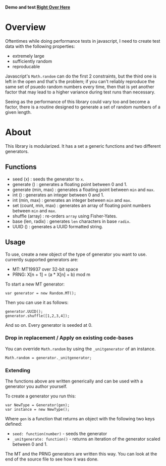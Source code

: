 **Demo and test [Right Over Here](http://qaa.ath.cx/jsrand/test.html)**

# Overview
Oftentimes while doing performance tests in javascript, I need to create test data with the following properties:

 * extremely large
 * sufficiently random
 * reproducable

Javascript's `Math.random` can do the first 2 constraints, but the third one is left in the open and that's the problem; if you can't reliably reproduce the same set of psuedo random numbers every time, then that is yet another factor that may lead to a higher variance during test runs than necessary.

Seeing as the performance of this library could vary too and become a factor, there is a routine designed to generate a set of random numbers of a given length.

# About

This library is modularized. It has a set a generic functions and two different generators.

## Functions

 * seed (x) : seeds the generator to `x`.
 * generate () : generates a floating point between 0 and 1.
 * generate (min, max) : generates a floating point between `min` and `max`.
 * int () : generates an integer between 0 and 1.
 * int (min, max) : generates an integer between `min` and `max`.
 * set (count, min, max) : generates an array of floating point numbers between `min` and `max`.
 * shuffle (array) : re-orders `array` using Fisher-Yates.
 * base (len, radix) : generates `len` characters in base `radix`.
 * UUID () : generates a UUID formatted string.

## Usage

To use, create a new object of the type of generator you want to use.  currently supported generators are:

  * MT: MT19937 over 32-bit space
  * PRNG: X[n + 1] = (a * X[n] + b) mod m

To start a new MT generator:

    var generator = new Random.MT();

Then you can use it as follows:

    generator.UUID();
    generator.shuffle([1,2,3,4]);

And so on.  Every generator is seeded at 0.

### Drop in replacement / Apply on existing code-bases

You can override `Math.random` by using the `_unitgenerator` of an instance.

    Math.random = generator._unitgenerator;

### Extending

The functions above are written generically and can be used with a generator you author yourself. 

To create a generator you run this:

    var NewType = Generator(gen);
    var instance = new NewType();

Where `gen` is a function that returns an object with the following two keys defined:

 * `seed: function(number)` - seeds the generator
 * `_unitgenerate: function()` - returns an iteration of the generator scaled between 0 and 1.

The MT and the PRNG generators are written this way. You can look at the end of the source file to see how it was done.

